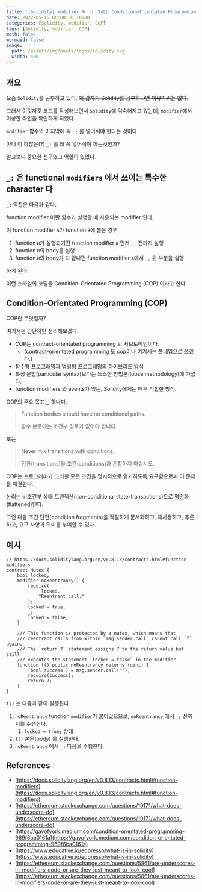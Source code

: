 ```yaml
---
title: '[Solidity] modifier 와 _; 그리고 Condition-Orientated Programming'
date: 2022-05-15 00:00:00 +0900
categories: [Solidity, modifier, COP]
tags: [Solidity, modifier, COP]
math: false
mermaid: false
image:
  path: /assets/img/posts/logos/solidity.svg
  width: 400
---
```


## 개요

요즘 `Solidity`를 공부하고 있다. ~~왜 갑자기 Solidity를 공부하냐면 이유따위는 없다.~~

그래서 이것저것 코드를 작성해보면서 `Solidity`에 익숙해지고 있는데, `modifier`에서 이상한 라인을 확인하게 되었다.

`modifier` 함수의 마지막에 꼭 `_;` 를 넣어줘야 한다는 것이다.

아니 이 하찮은(?) `_;` 를 왜 꼭 넣어줘야 하는것인가?

알고보니 중요한 친구였고 역할이 있었다.

## `_;` 은 functional `modifiers` 에서 쓰이는 특수한 character 다

`_;` 역할은 다음과 같다.

function modifier 이란 함수가 실행할 때 사용되는 modifier 인데,

이 function modifier `A`가 function `B`에 붙은 경우

1. function `B`가 실행되기전 function modifier `A` 먼저 `_;` 전까지 실행
2. function `B`의 body를 실행
3. function `B`의 body가 다 끝나면 function modifier `A`에서 `_;` 뒷 부분을 실행

하게 된다.

이런 스타일의 코딩을 Condition-Orientated Programming (COP) 이라고 한다.

## Condition-Orientated Programming (COP)

COP란 무엇일까?

여기서는 간단히만 정리해보겠다.

- COP는 contract-orientated programming 의 서브도메인이다.
  - (contract-orientated programming 도 cop이나 여기서는 풀네임으로 쓰겠다.)
- 함수형 프로그래밍과 명령형 프로그래밍의 하이브리드 방식
- 특정 문법(particular syntax)보다는 느스한 방법론(loose methodology)에 가깝다.
- function modifiers 와 events가 있는, Solidity에게는 매우 적합한 방식.

COP의 주요 목표는 하나다.

> Function bodies should have no conditional paths.
>
> 함수 본문에는 조건부 경로가 없어야 합니다.

또는

> Never mix transitions with conditions.
>
> 전환(transitions)을 조건(conditions)과 혼합하지 마십시오.

COP는 프로그래머가 그러한 모든 조건을 명시적으로 열거하도록 요구함으로써 이 문제를 해결한다.

논리는 비조건부 상태 트랜잭션(non-conditional state-transactions)으로 평면화(flattened)된다.

그런 다음 조건 단편(condition fragments)을 적절하게 문서화하고, 재사용하고, 추론하고, 요구 사항과 의미를 부여할 수 있다.

## 예시

```solidity
// https://docs.soliditylang.org/en/v0.8.13/contracts.html#function-modifiers
contract Mutex {
    bool locked;
    modifier noReentrancy() {
        require(
            !locked,
            "Reentrant call."
        );
        locked = true;
        _;
        locked = false;
    }

    /// This function is protected by a mutex, which means that
    /// reentrant calls from within `msg.sender.call` cannot call `f` again.
    /// The `return 7` statement assigns 7 to the return value but still
    /// executes the statement `locked = false` in the modifier.
    function f() public noReentrancy returns (uint) {
        (bool success,) = msg.sender.call("");
        require(success);
        return 7;
    }
}
```

`f()` 는 다음과 같이 실행된다.

1. `noReentrancy` function `modifier`가 붙어있으므로, `noReentrancy` 에서 `_;` 전까지를 수행한다.
   1. `locked = true;` 상태
2. `f()` 본문(body) 를 실행한다.
3. `noReentrancy` 에서 `_;` 다음을 수행한다.

## References

- [https://docs.soliditylang.org/en/v0.8.13/contracts.html#function-modifiers](https://docs.soliditylang.org/en/v0.8.13/contracts.html#function-modifiers)
- [https://ethereum.stackexchange.com/questions/19171/what-does-underscore-do](https://ethereum.stackexchange.com/questions/19171/what-does-underscore-do)
- [https://gavofyork.medium.com/condition-orientated-programming-969f6ba0161a](https://gavofyork.medium.com/condition-orientated-programming-969f6ba0161a)
- [https://www.educative.io/edpresso/what-is-in-solidity](https://www.educative.io/edpresso/what-is-in-solidity)
- [https://ethereum.stackexchange.com/questions/5861/are-underscores-in-modifiers-code-or-are-they-just-meant-to-look-cool](https://ethereum.stackexchange.com/questions/5861/are-underscores-in-modifiers-code-or-are-they-just-meant-to-look-cool)
